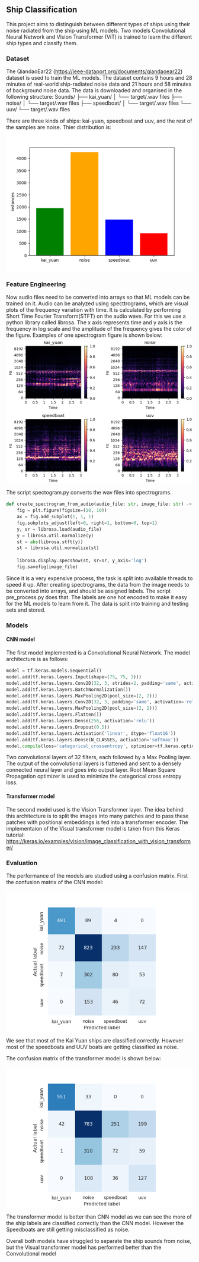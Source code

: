 ## Ship Classification 
This project aims to distinguish between different types of ships using their noise radiated from the ship using ML models. Two models Convolutional Neural Network and Vision Transformer (ViT) is trained to learn the different ship types and classify them. 

### Dataset 
The QiandaoEar22 (https://ieee-dataport.org/documents/qiandaoear22) dataset is used to train the ML models. The dataset contains 9 hours and 28 minutes of real-world ship-radiated noise data and 21 hours and 58 minutes of background noise data. The data is downloaded and organised in the following structure:
Sounds/
├── kai_yuan/
│   └── target/.wav files
├── noise/
│   └── target/.wav files
├── speedboat/
│   └── target/.wav files
└── uuv/
    └── target/.wav files

There are three kinds of ships: kai-yuan, speedboat and uuv, and the rest of the samples are noise. 
Thier distribution is: 
![dataset](figs/dataset_dist.png)

### Feature Engineering 
Now audio files need to be converted into arrays so that ML models can be trained on it. Audio can be analyzed using specttrograms, which are visual plots of the frequency variation with time. 
It is calculated by performing Short Time Fourier Transform(STFT) on the audio wave. 
For this we use a python library called librosa. The x axis represents time and y axis is the frequency in log scale and the amplitude of the frequency gives the color of the figure.
Examples of one spectrogram figure is shown below:
![sprectrogram](figs/specs.png)

The script spectogram.py converts the wav files into spectrograms. 
```python
def create_spectrogram_from_audio(audio_file: str, image_file: str) -> None:
    fig = plt.figure(figsize=(10, 10))
    ax = fig.add_subplot(1, 1, 1)
    fig.subplots_adjust(left=0, right=1, bottom=0, top=1)
    y, sr = librosa.load(audio_file)
    y = librosa.util.normalize(y)
    st = abs(librosa.stft(y))
    st = librosa.util.normalize(st)

    librosa.display.specshow(st, sr=sr, y_axis='log')
    fig.savefig(image_file)
```
Since it is a very expensive process, the task is split into available threads to speed it up.
After creating spectrograms, the data from the image needs to be converted into arrays, and should be assigned labels. The script pre_process.py does that. The labels are one hot encoded to make it easy for the ML models to learn from it. The data is split into training and testing sets and stored. 

### Models 

#### CNN model
The first model implemented is a Convolutional Neural Network. The model architecture is as follows:
```python
model = tf.keras.models.Sequential()
model.add(tf.keras.layers.Input(shape=(75, 75, 3)))
model.add(tf.keras.layers.Conv2D(32, 3, strides=2, padding='same', activation='relu'))
model.add(tf.keras.layers.BatchNormalization())
model.add(tf.keras.layers.MaxPooling2D(pool_size=(2, 2)))
model.add(tf.keras.layers.Conv2D(32, 3, padding='same', activation='relu'))
model.add(tf.keras.layers.MaxPooling2D(pool_size=(2, 2)))
model.add(tf.keras.layers.Flatten())
model.add(tf.keras.layers.Dense(256, activation='relu'))
model.add(tf.keras.layers.Dropout(0.5))
model.add(tf.keras.layers.Activation('linear', dtype='float16'))
model.add(tf.keras.layers.Dense(N_CLASSES, activation='softmax'))
model.compile(loss='categorical_crossentropy', optimizer=tf.keras.optimizers.RMSprop(), metrics=['accuracy'])
```

Two convolutional layers of 32 filters, each followed by a Max Pooling layer. The output of the convolutional layers is flattened and sent to a densely connected neural layer and goes into output layer. Root Mean Square Propagation optimizer is used to minimize the categorical cross entropy loss. 

#### Transformer model
The second model used is the Vision Transformer layer. The idea behind this architecture is to split the images into many patches and to pass these patches with positional embeddings is fed into a transformer encoder. The implementaion of the Visual transformer model is taken from this Keras tutorial: https://keras.io/examples/vision/image_classification_with_vision_transformer/

### Evaluation 
The performance of the models are studied using a confusion matrix. First the confusion matrix of the CNN model: 

![cnn confusion](figs/cnn_confusion.png)

We see that most of the Kai Yuan ships are classified correctly. However most of the speedboats and UUV boats are getting classified as noise. 

The confusion matrix of the transformer model is shown below:

![transformer confusion](figs/transformer_confusion.png)

The transformer model is better than CNN model as we can see the more of the ship labels are classified correctly than the CNN model. However the Speedboats are still getting misclassified as noise. 

Overall both models have struggled to separate the ship sounds from noise, but the Visual transformer model has performed better than the Convolutional model
